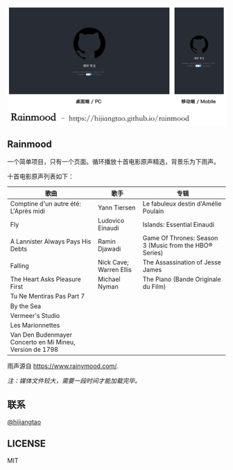 [![](./FireShot.png)](https://hijiangtao.github.io/rainmood/index.html)

## Rainmood

一个简单项目，只有一个页面。循环播放十首电影原声精选，背景乐为下雨声。

十首电影原声列表如下：

|歌曲|歌手|专辑|
|---|---|---|
|Comptine d'un autre été: L'Après midi|Yann Tiersen|Le fabuleux destin d'Amélie Poulain|
|Fly|Ludovico Einaudi|Islands: Essential Einaudi|
|A Lannister Always Pays His Debts|Ramin Djawadi|Game Of Thrones: Season 3 (Music from the HBO® Series)|
|Falling|Nick Cave; Warren Ellis|The Assassination of Jesse James|
|The Heart Asks Pleasure First|Michael Nyman|The Piano (Bande Originale du Film)|
|Tu Ne Mentiras Pas Part 7|||
|By the Sea|||
|Vermeer's Studio|||
|Les Marionnettes|||
|Van Den Budenmayer Concerto en Mi Mineu, Version de 1798|||

雨声源自 <https://www.rainymood.com/>.

*注：媒体文件较大，需要一段时间才能加载完毕。*

## 联系

[@hijiangtao](https://github.com/hijiangtao)

## LICENSE

MIT
